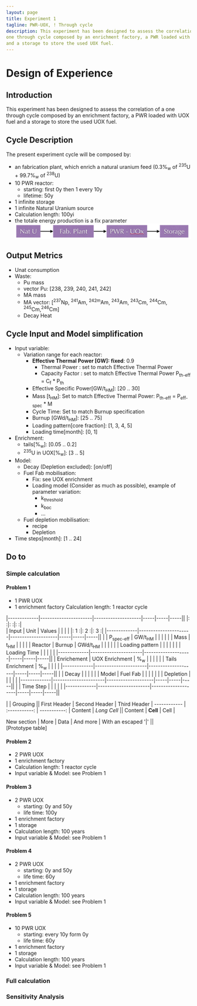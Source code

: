 ```yaml
---
layout: page
title: Experiment 1
tagline: PWR-UOX, ! Through cycle 
description: This experiment has been designed to assess the correlation of a
one through cycle composed by an enrichment factory, a PWR loaded with UOX fuel
and a storage to store the used UOX fuel.
---
```


# Design of Experience

## Introduction
This experiment has been designed to assess the correlation of a
one through cycle composed by an enrichment factory, a PWR loaded with UOX fuel
and a storage to store the used UOX fuel.


## Cycle Description
The present experiment cycle will be composed by:
  - an fabrication plant, which enrich a natural uranium feed (0.3%<sub>w</sub> of <sup>235</sup>U + 99.7%<sub>w</sub> of <sup>238</sup>U)
  - 10 PWR reactor:
    - starting: first 0y then 1 every 10y
    - lifetime: 50y
  - 1 infinite storage
  - 1 infinite Natural Uranium source
  - Calculation length: 100yi
  - the totale energy production is a fix parameter
![Experiment 1 Schema](exp1.png)


## Output Metrics
- Unat consumption
- Waste:
  - Pu mass
  - vector Pu: [238, 239, 240, 241, 242]
  - MA mass
  - MA vector: [<sup>237</sup>Np, <sup>241</sup>Am, <sup>242m</sup>Am, <sup>243</sup>Am, <sup>243</sup>Cm, <sup>244</sup>Cm, <sup>245</sup>Cm,<sup>246</sup>Cm] 
  - Decay Heat 


## Cycle Input and Model simplification
- Input variable:
  - Variation range for each reactor:
    - **Effective Thermal Power [GW]: fixed**: 0.9 
      - Thermal Power : set to match Effective Thermal Power
      - Capacity Factor : set to match Effective Thermal Power
      P<sub>th-eff</sub> = C<sub>f</sub> * P<sub>th</sub>
    - Effective Specific Power[GW/t<sub>HM</sub>]: [20 .. 30]
    - Mass [t<sub>HM</sub>]: Set to match Effective Thermal Power:
      P<sub>th-eff</sub> = P<sub>eff-spec</sub> * M
    - Cycle Time: Set to match Burnup specification
    - Burnup [GWd/t<sub>HM</sub>]: [25 .. 75]
    - Loading pattern[core fraction]: [1, 3, 4, 5]
    - Loading time[month]: [0, 1]
- Enrichment:
   - tails[%<sub>w</sub>]: [0.05 .. 0.2]
   - <sup>235</sup>U in UOX[%<sub>w</sub>]: [3 .. 5]
- Model:
  - Decay (Depletion excluded): [on/off]
  - Fuel Fab mobilisation: 
    - Fix: see UOX enrichment
    - Loading model (Consider as much as possible), example of parameter variation:
      - k<sub>threshold</sub>
      - k<sub>boc</sub>
      - ...
  - Fuel depletion mobilisation:
    - recipe 
    - Depletion
- Time steps[month]: [1 .. 24]

## Do to

### Simple calculation

#### Problem 1
- 1 PWR UOX
- 1 enrichment factory
Calculation length: 1 reactor cycle

|-------------|----------------------|--------------------|-----|-----|-----||
|:                                  :|:                  :|:               :|     
|           Input                    |         Unit       |      Values     |
|             |                      |                    |: 1 :|: 2 :|: 3 :|
|-------------|----------------------|--------------------|-----|-----|-----||
|             | P<sub>spec-eff</sub> |  GW/t<sub>HM</sub> |     |     |     |
|             |        Mass          |     t<sub>HM</sub> |     |     |     |
| Reactor     |        Burnup        | GWd/t<sub>HM</sub> |     |     |     |
|             |   Loading pattern    |                    |     |     |     |
|             |     Loading Time     |                    |     |     |     |
|-------------|----------------------|--------------------|-----|-----|-----||
| Enrichement |   UOX  Enrichment    |    %<sub>w</sub>   |     |     |     |
|             |  Tails  Enrichment   |    %<sub>w</sub>   |     |     |     |
|-------------|----------------------|--------------------|-----|-----|-----||
|             |        Decay         |                    |     |     |     |
|      Model  |      Fuel Fab        |                    |     |     |     |
|             |      Depletion       |                    |     |     |     |
|-------------|----------------------|--------------------|-----|-----|-----||
|             |      Time Step       |                    |     |     |     |
|-------------|----------------------|--------------------|-----|-----|-----||




|             |          Grouping           ||
First Header  | Second Header | Third Header |
 ------------ | :-----------: | -----------: |
 Content       |          *Long Cell*        ||
 Content       |   **Cell**    |         Cell |

 New section   |     More      |         Data |
 And more      | With an escaped '\|'         ||  
 [Prototype table]









#### Problem 2
  - 2 PWR UOX
  - 1 enrichment factory
  - Calculation length: 1 reactor cycle
  - Input variable & Model: see Problem 1

#### Problem 3
  - 2 PWR UOX
    - starting: 0y and 50y
    - life time: 100y
  - 1 enrichment factory
  - 1 storage
  - Calculation length: 100 years
  - Input variable & Model: see Problem 1

#### Problem 4
  - 2 PWR UOX
    - starting: 0y and 50y
    - life time: 60y
  - 1 enrichment factory
  - 1 storage
  - Calculation length: 100 years
  - Input variable & Model: see Problem 1

#### Problem 5
  - 10 PWR UOX
    - starting: every 10y form 0y
    - life time: 60y
  - 1 enrichment factory
  - 1 storage
  - Calculation length: 100 years
  - Input variable & Model: see Problem 1

### Full calculation
  

### Sensitivity Analysis

